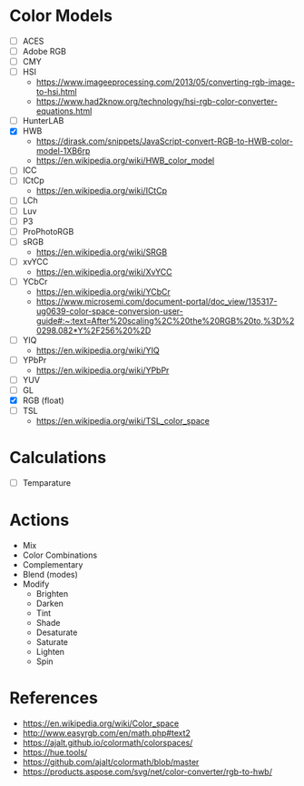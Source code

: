 # Color Models

- [ ] ACES
- [ ] Adobe RGB
- [ ] CMY
- [ ] HSI
  - https://www.imageeprocessing.com/2013/05/converting-rgb-image-to-hsi.html
  - https://www.had2know.org/technology/hsi-rgb-color-converter-equations.html
- [ ] HunterLAB
- [x] HWB
  - https://dirask.com/snippets/JavaScript-convert-RGB-to-HWB-color-model-1XB6rp
  - https://en.wikipedia.org/wiki/HWB_color_model
- [ ] ICC
- [ ] ICtCp
  - https://en.wikipedia.org/wiki/ICtCp
- [ ] LCh
- [ ] Luv
- [ ] P3
- [ ] ProPhotoRGB
- [ ] sRGB
  - https://en.wikipedia.org/wiki/SRGB
- [ ] xvYCC
  - https://en.wikipedia.org/wiki/XvYCC
- [ ] YCbCr
  - https://en.wikipedia.org/wiki/YCbCr
  - https://www.microsemi.com/document-portal/doc_view/135317-ug0639-color-space-conversion-user-guide#:~:text=After%20scaling%2C%20the%20RGB%20to,%3D%20298.082*Y%2F256%20%2D
- [ ] YIQ
  - https://en.wikipedia.org/wiki/YIQ
- [ ] YPbPr
  - https://en.wikipedia.org/wiki/YPbPr
- [ ] YUV
- [ ] GL
- [x] RGB (float)
- [ ] TSL
  - https://en.wikipedia.org/wiki/TSL_color_space

# Calculations
- [ ] Temparature

# Actions
- Mix
- Color Combinations
- Complementary
- Blend (modes)
- Modify
  - Brighten
  - Darken
  - Tint
  - Shade
  - Desaturate
  - Saturate
  - Lighten
  - Spin

# References

- https://en.wikipedia.org/wiki/Color_space
- http://www.easyrgb.com/en/math.php#text2
- https://ajalt.github.io/colormath/colorspaces/
- https://hue.tools/
- https://github.com/ajalt/colormath/blob/master
- https://products.aspose.com/svg/net/color-converter/rgb-to-hwb/